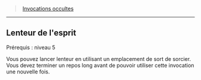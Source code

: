 ﻿---
!GenericItem
Id: warlock_occultsummons_hd.md#lenteur-de-lesprit
ParentLink: warlock_occultsummons_hd.md#invocations-occultes
Name: Lenteur de l'esprit
ParentName: Invocations occultes
NameLevel: 2
Attributes:
  Name: Lenteur de l'esprit
  Markdown: >+
    ## <!--Name-->Lenteur de l'esprit<!--/Name-->


    Prérequis : niveau 5


    Vous pouvez lancer lenteur en utilisant un emplacement de sort de sorcier. Vous devez terminer un repos long avant de pouvoir utiliser cette invocation une nouvelle fois.

AttributesDictionary: >+
  Name: Lenteur de l'esprit

  Markdown: >+

    ## <!--Name-->Lenteur de l'esprit<!--/Name-->





    Prérequis : niveau 5





    Vous pouvez lancer lenteur en utilisant un emplacement de sort de sorcier. Vous devez terminer un repos long avant de pouvoir utiliser cette invocation une nouvelle fois.



---
> [Invocations occultes](hd_warlock_occultsummons.md)

---

## Lenteur de l'esprit

Prérequis : niveau 5

Vous pouvez lancer lenteur en utilisant un emplacement de sort de sorcier. Vous devez terminer un repos long avant de pouvoir utiliser cette invocation une nouvelle fois.

